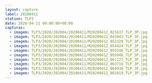 ```yaml
---
layout: capture
label: 20200411
station: TLP3
date: 2020-04-11 00:00:00+00:00
capturas:
  - imagem: TLP3/2020/202004/20200411/M20200412_021637_TLP_3P.jpg
  - imagem: TLP3/2020/202004/20200411/M20200412_043843_TLP_3P.jpg
  - imagem: TLP3/2020/202004/20200411/M20200412_052329_TLP_3P.jpg
  - imagem: TLP3/2020/202004/20200411/M20200412_054424_TLP_3P.jpg
  - imagem: TLP3/2020/202004/20200411/M20200412_055246_TLP_3P.jpg
  - imagem: TLP3/2020/202004/20200411/M20200412_055948_TLP_3P.jpg
  - imagem: TLP3/2020/202004/20200411/M20200412_061127_TLP_3P.jpg
  - imagem: TLP3/2020/202004/20200411/M20200412_063716_TLP_3P.jpg
  - imagem: TLP3/2020/202004/20200411/M20200412_064936_TLP_3P.jpg
  - imagem: TLP3/2020/202004/20200411/M20200412_081019_TLP_3P.jpg
---
```

